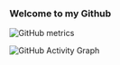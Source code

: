 ### Welcome to my Github

![GitHub metrics](https://metrics.lecoq.io/aslanyan13)  

![GitHub Activity Graph](https://activity-graph.herokuapp.com/graph?username=aslanyan13)

